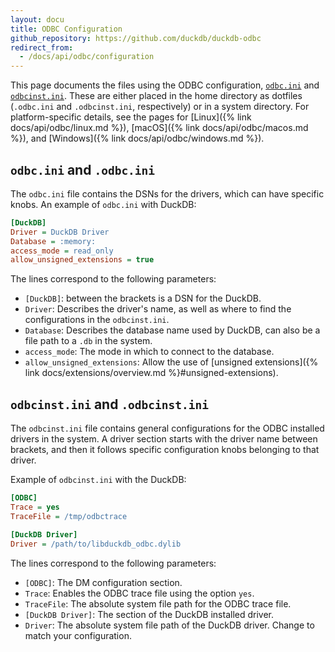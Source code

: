 ```yaml
---
layout: docu
title: ODBC Configuration
github_repository: https://github.com/duckdb/duckdb-odbc
redirect_from:
  - /docs/api/odbc/configuration
---
```


This page documents the files using the ODBC configuration, [`odbc.ini`](#odbcini-and-odbcini) and [`odbcinst.ini`](#odbcinstini-and-odbcinstini).
These are either placed in the home directory as dotfiles (`.odbc.ini` and `.odbcinst.ini`, respectively) or in a system directory.
For platform-specific details, see the pages for [Linux]({% link docs/api/odbc/linux.md %}), [macOS]({% link docs/api/odbc/macos.md %}), and [Windows]({% link docs/api/odbc/windows.md %}).

## `odbc.ini` and `.odbc.ini`

The `odbc.ini` file contains the DSNs for the drivers, which can have specific knobs.
An example of `odbc.ini` with DuckDB:

```ini
[DuckDB]
Driver = DuckDB Driver
Database = :memory:
access_mode = read_only
allow_unsigned_extensions = true
```

The lines correspond to the following parameters:

* `[DuckDB]`: between the brackets is a DSN for the DuckDB.
* `Driver`: Describes the driver's name, as well as where to find the configurations in the `odbcinst.ini`.
* `Database`: Describes the database name used by DuckDB, can also be a file path to a `.db` in the system.
* `access_mode`: The mode in which to connect to the database.
* `allow_unsigned_extensions`: Allow the use of [unsigned extensions]({% link docs/extensions/overview.md %}#unsigned-extensions).

## `odbcinst.ini` and `.odbcinst.ini`

The `odbcinst.ini` file contains general configurations for the ODBC installed drivers in the system.
A driver section starts with the driver name between brackets, and then it follows specific configuration knobs belonging to that driver.

Example of `odbcinst.ini` with the DuckDB:

```ini
[ODBC]
Trace = yes
TraceFile = /tmp/odbctrace

[DuckDB Driver]
Driver = /path/to/libduckdb_odbc.dylib
```

The lines correspond to the following parameters:

* `[ODBC]`: The DM configuration section.
* `Trace`: Enables the ODBC trace file using the option `yes`.
* `TraceFile`: The absolute system file path for the ODBC trace file.
* `[DuckDB Driver]`: The section of the DuckDB installed driver.
* `Driver`: The absolute system file path of the DuckDB driver. Change to match your configuration.
